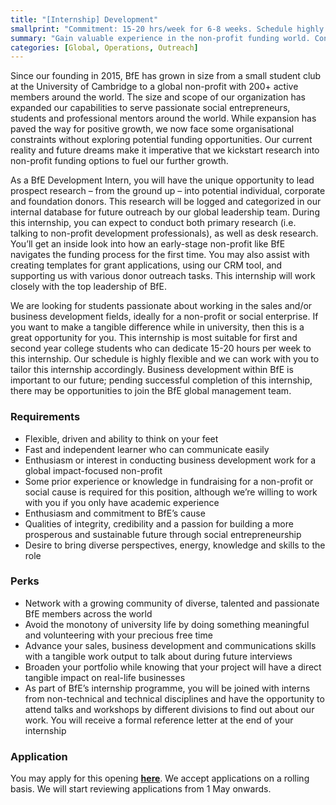```yaml
---
title: "[Internship] Development"
smallprint: "Commitment: 15-20 hrs/week for 6-8 weeks. Schedule highly negotiable."
summary: "Gain valuable experience in the non-profit funding world. Conduct prospect research on potential BfE donors to build out a database for suitable opportunities. Applications will be reviewed from 1 May onwards." # this will be visible on platforms like LinkedIn when sharing
categories: [Global, Operations, Outreach]
---
```


Since our founding in 2015, BfE has grown in size from a small student club at the University of Cambridge to a global non-profit with 200+ active members around the world. The size and scope of our organization has expanded our capabilities to serve passionate social entrepreneurs, students and professional mentors around the world. While expansion has paved the way for positive growth, we now face some organisational constraints without exploring potential funding opportunities. Our current reality and future dreams make it imperative that we kickstart research into non-profit funding options to fuel our further growth.

As a BfE Development Intern, you will have the unique opportunity to lead prospect research – from the ground up – into potential individual, corporate and foundation donors. This research will be logged and categorized in our internal database for future outreach by our global leadership team. During this internship, you can expect to conduct both primary research (i.e. talking to non-profit development professionals), as well as desk research. You’ll get an inside look into how an early-stage non-profit like BfE navigates the funding process for the first time. You may also assist with creating templates for grant applications, using our CRM tool, and supporting us with various donor outreach tasks. This internship will work closely with the top leadership of BfE. 

We are looking for students passionate about working in the sales and/or business development fields, ideally for a non-profit or social enterprise. If you want to make a tangible difference while in university, then this is a great opportunity for you. This internship is most suitable for first and second year college students who can dedicate 15-20 hours per week to this internship. Our schedule is highly flexible and we can work with you to tailor this internship accordingly. Business development within BfE is important to our future; pending successful completion of this internship, there may be opportunities to join the BfE global management team.

### Requirements
- Flexible, driven and ability to think on your feet
- Fast and independent learner who can communicate easily
- Enthusiasm or interest in conducting business development work for a global impact-focused non-profit
- Some prior experience or knowledge in fundraising for a non-profit or social cause is required for this position, although we’re willing to work with you if you only have academic experience
- Enthusiasm and commitment to BfE’s cause
- Qualities of integrity, credibility and a passion for building a more prosperous and sustainable future through social entrepreneurship
- Desire to bring diverse perspectives, energy, knowledge and skills to the role

### Perks
- Network with a growing community of diverse, talented and passionate BfE members across the world
- Avoid the monotony of university life by doing something meaningful and volunteering with your precious free time
- Advance your sales, business development and communications skills with a tangible work output to talk about during future interviews
- Broaden your portfolio while knowing that your project will have a direct tangible impact on real-life businesses
- As part of BfE’s internship programme, you will be joined with interns from non-technical and technical disciplines and have the opportunity to attend talks and workshops by different divisions to find out about our work. You will receive a formal reference letter at the end of your internship

### Application
You may apply for this opening [**here**](https://forms.gle/cbCPczRqAJ4H5ECa8). We accept applications on a rolling basis. We will start reviewing applications from 1 May onwards.
